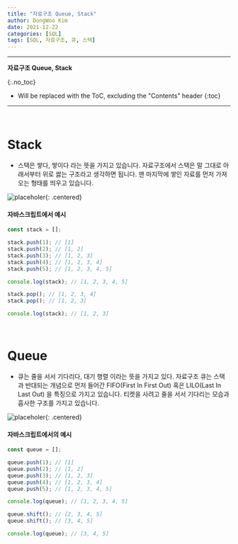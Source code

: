 ```yaml
---
title: "자료구조 Queue, Stack"
author: DongWoo Kim
date: 2021-12-22
categories: [SQL]
tags: [SQL, 자료구조, 큐, 스택]
---
```


---

**자료구조 Queue, Stack**

{:.no_toc}

* Will be replaced with the ToC, excluding the "Contents" header
{:toc}

---

<br/>

# **Stack**
- 스택은 쌓다, 쌓이다 라는 뜻을 가지고 있습니다. 자료구조에서 스택은 말 그대로 아래서부터 위로 쌇는 구조라고 생각하면 됩니다. 맨 마지막에 쌓인 자료를 먼저 가져오는 형태를 띄우고 있습니다.


![placeholer](https://user-images.githubusercontent.com/79832647/150709000-3dafe62c-46b3-43f8-87b7-e807c48fe9c5.jpeg){: .centered}

#### 자바스크립트에서 예시

```js
const stack = []; 

stack.push(1); // [1]
stack.push(2); // [1, 2]
stack.push(3); // [1, 2, 3]
stack.push(4); // [1, 2, 3, 4]
stack.push(5); // [1, 2, 3, 4, 5]

console.log(stack); // [1, 2, 3, 4, 5]

stack.pop(); // [1, 2, 3, 4]
stack.pop(); // [1, 2, 3]

console.log(stack); // [1, 2, 3]
```

<br />

# **Queue**
- 큐는 줄을 서서 기다리다, 대기 행렬 이라는 뜻을 가지고 있다. 자료구조 큐는 스택과 반대되는 개념으로 먼저 들어간 FIFO(First In First Out) 혹은 LILO(Last In Last Out) 을 특징으로 가지고 있습니다. 티켓을 사려고 줄을 서서 기다리는 모습과 흡사한 구조를 가지고 있습니다.


![placeholer](https://user-images.githubusercontent.com/79832647/150709006-02645881-55ea-4c3e-9145-cd836920d285.jpeg){: .centered}


#### 자바스크립트에서의 예시

```js
const queue = []; 

queue.push(1); // [1]
queue.push(2); // [1, 2]
queue.push(3); // [1, 2, 3]
queue.push(4); // [1, 2, 3, 4]
queue.push(5); // [1, 2, 3, 4, 5]

console.log(queue); // [1, 2, 3, 4, 5]

queue.shift(); // [2, 3, 4, 5]
queue.shift(); // [3, 4, 5]

console.log(queue); // [3, 4, 5]
```
